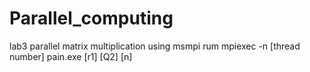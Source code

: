 # Parallel_computing
lab3
parallel matrix multiplication using msmpi
rum mpiexec -n [thread number] pain.exe [r1] [Q2] [n]

